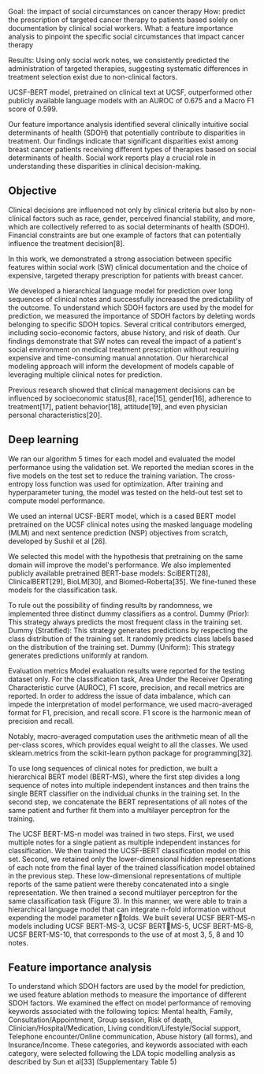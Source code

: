 
Goal: the impact of social circumstances on cancer therapy
How: predict the prescription of targeted cancer therapy to patients based solely on documentation by clinical social workers.
What: a feature importance analysis to pinpoint the specific social circumstances that impact cancer therapy

Results: Using only social work notes, we consistently predicted the administration of targeted therapies, suggesting systematic differences in treatment selection exist due to non-clinical factors.

UCSF-BERT model, pretrained on clinical text at UCSF, outperformed other publicly available language models with an AUROC of 0.675 and a Macro F1 score of 0.599.

Our feature importance analysis identified several clinically intuitive social determinants of health (SDOH) that potentially contribute to disparities in treatment. Our findings indicate that significant disparities exist among breast cancer patients receiving different types of therapies based on social determinants of health. Social work reports play a crucial role in understanding these disparities in clinical decision-making.

## Objective

Clinical decisions are influenced not only by clinical criteria but also by non-clinical factors such as race, gender, perceived financial stability, and more, which are collectively referred to as social determinants of health (SDOH). Financial constraints are but one example of factors that can potentially influence the treatment decision[8].

In this work, we demonstrated a strong association between specific features within social work (SW) clinical documentation and the choice of expensive, targeted therapy prescription for patients with breast cancer.

We developed a hierarchical language model for prediction over long sequences of clinical notes and successfully increased the predictability of the outcome. To understand which SDOH factors are used by the model for prediction, we measured the importance of SDOH factors by deleting words belonging to specific SDOH topics. Several critical contributors emerged, including socio-economic factors, abuse history, and risk of death. Our findings demonstrate that SW notes can reveal the impact of a patient's social environment on medical treatment prescription without requiring expensive and time-consuming manual annotation. Our hierarchical modeling approach will inform the development of models capable of leveraging multiple clinical notes for prediction.

Previous research showed that clinical management decisions can be influenced by socioeconomic status[8], race[15], gender[16], adherence to treatment[17], patient behavior[18], attitude[19], and even physician personal characteristics[20].


## Deep learning 
We ran our algorithm 5 times for each model and evaluated the model performance using the validation set. We reported the median scores in the five models on the test set to reduce the training variation. The cross-entropy loss function was used for optimization. After training and hyperparameter tuning, the model was tested on the held-out test set to compute model performance. 

We used an internal UCSF-BERT model, which is a cased BERT model pretrained on the UCSF clinical notes using the masked language modeling (MLM) and next sentence prediction (NSP) objectives from scratch, developed by Sushil et al [26].

We selected this model with the hypothesis that pretraining on the same domain will improve the model's performance. We also implemented publicly available pretrained BERT-base models: SciBERT[28], ClinicalBERT[29], BioLM[30], and Biomed-Roberta[35]. We fine-tuned these models for the classification task.


To rule out the possibility of finding results by randomness, we implemented three distinct dummy classifiers as a control. Dummy (Prior): This strategy always predicts the most frequent class in the training set. Dummy (Stratified): This strategy generates predictions by respecting the class distribution of the training set. It randomly predicts class labels based on the distribution of the training set. Dummy (Uniform): This strategy generates predictions uniformly at random.

Evaluation metrics Model evaluation results were reported for the testing dataset only. For the classification task, Area Under the Receiver Operating Characteristic curve (AUROC), F1 score, precision, and recall metrics are reported. In order to address the issue of data imbalance, which can impede the interpretation of model performance, we used macro-averaged format for F1, precision, and recall score. F1 score is the harmonic mean of precision and recall.

Notably, macro-averaged computation uses the arithmetic mean of all the per-class scores, which provides equal weight to all the classes. We used sklearn.metrics from the scikit-learn python package for programming[32].


To use long sequences of clinical notes for prediction, we built a hierarchical BERT model (BERT-MS), where the first step divides a long sequence of notes into multiple independent instances and then trains the single BERT classifier on the individual chunks in the training set. In the second step, we concatenate the BERT representations of all notes of the same patient and further fit them into a multilayer perceptron for the training.

The UCSF BERT-MS-n model was trained in two steps. First, we used multiple notes for a single patient as multiple independent instances for classification. We then trained the UCSF-BERT classification model on this set. Second, we retained only the lower-dimensional hidden representations of each note from the final layer of the trained classification model obtained in the previous step. These low-dimensional representations of multiple reports of the same patient were thereby concatenated into a single representation. We then trained a second multilayer perceptron for the same classification task (Figure 3). In this manner, we were able to train a hierarchical language model that can integrate n-fold information without expending the model parameter nfolds. We built several UCSF BERT-MS-n models including UCSF BERT-MS-3, UCSF BERTMS-5, UCSF BERT-MS-8, UCSF BERT-MS-10, that corresponds to the use of at most 3, 5, 8 and 10 notes.


## Feature importance analysis 
To understand which SDOH factors are used by the model for prediction, we used feature ablation methods to measure the importance of different SDOH factors. We examined the effect on model performance of removing keywords associated with the following topics: Mental health, Family, Consultation/Appointment, Group session, Risk of death, Clinician/Hospital/Medication, Living condition/Lifestyle/Social support, Telephone encounter/Online communication, Abuse history (all forms), and Insurance/Income. These categories, and keywords associated with each category, were selected following the LDA topic modelling analysis as described by Sun et al[33] (Supplementary Table 5)